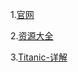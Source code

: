 1.[官网](https://www.kaggle.com/)

2.[资源大全](https://blog.csdn.net/levy_cui/article/details/72831001)

3.[Titanic-详解](https://blog.csdn.net/Koala_Tree/article/details/78725881)

